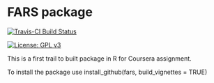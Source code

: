 # FARS package
[![Travis-CI Build Status](https://travis-ci.org/androsova/fars.svg?branch=master)](https://travis-ci.org/androsova/fars)

[![License: GPL v3](https://img.shields.io/badge/License-GPL%20v3-blue.svg)](http://www.gnu.org/licenses/gpl-3.0)

This is a first trail to built package in R for Coursera assignment.

To install the package use install_github(fars, build_vignettes = TRUE)
